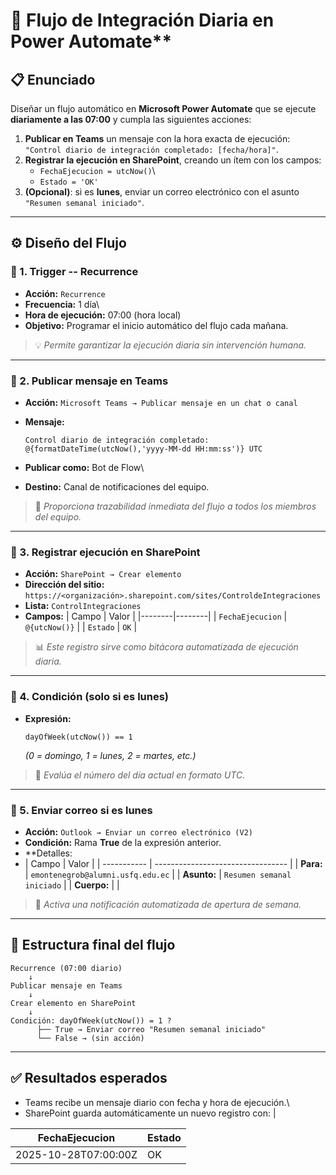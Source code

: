 # 🧠 Flujo de Integración Diaria en Power Automate**

## 📋 **Enunciado**

Diseñar un flujo automático en **Microsoft Power Automate** que se
ejecute **diariamente a las 07:00** y cumpla las siguientes acciones:

1.  **Publicar en Teams** un mensaje con la hora exacta de ejecución:\
    `"Control diario de integración completado: [fecha/hora]"`.
2.  **Registrar la ejecución en SharePoint**, creando un ítem con los
    campos:
    -   `FechaEjecucion = utcNow()`\
    -   `Estado = 'OK'`
3.  **(Opcional)**: si es **lunes**, enviar un correo electrónico con el
    asunto\
    `"Resumen semanal iniciado"`.

------------------------------------------------------------------------

## ⚙️ **Diseño del Flujo**

### 🔹 1. **Trigger -- Recurrence**

-   **Acción:** `Recurrence`
-   **Frecuencia:** 1 día\
-   **Hora de ejecución:** 07:00 (hora local)
-   **Objetivo:** Programar el inicio automático del flujo cada mañana.

> 💡 *Permite garantizar la ejecución diaria sin intervención humana.*

------------------------------------------------------------------------

### 🔹 2. **Publicar mensaje en Teams**

-   **Acción:** `Microsoft Teams → Publicar mensaje en un chat o canal`

-   **Mensaje:**

    ``` text
    Control diario de integración completado: @{formatDateTime(utcNow(),'yyyy-MM-dd HH:mm:ss')} UTC
    ```

-   **Publicar como:** Bot de Flow\

-   **Destino:** Canal de notificaciones del equipo.

> 💬 *Proporciona trazabilidad inmediata del flujo a todos los miembros
> del equipo.*

------------------------------------------------------------------------

### 🔹 3. **Registrar ejecución en SharePoint**

-   **Acción:** `SharePoint → Crear elemento`
-   **Dirección del sitio:**\
    `https://<organización>.sharepoint.com/sites/ControldeIntegraciones`
-   **Lista:** `ControlIntegraciones`
-   **Campos:** \| Campo \| Valor \| \|--------\|--------\| \|
    `FechaEjecucion` \| `@{utcNow()}` \| \| `Estado` \| `OK` \|

> 📊 *Este registro sirve como bitácora automatizada de ejecución
> diaria.*

------------------------------------------------------------------------

### 🔹 4. **Condición (solo si es lunes)**

-   **Expresión:**

    ``` text
    dayOfWeek(utcNow()) == 1
    ```

    *(0 = domingo, 1 = lunes, 2 = martes, etc.)*

> 🔎 *Evalúa el número del día actual en formato UTC.*

------------------------------------------------------------------------

### 🔹 5. **Enviar correo si es lunes**

-   **Acción:** `Outlook → Enviar un correo electrónico (V2)`
-   **Condición:** Rama **True** de la expresión anterior.
-   **Detalles:
- | Campo       | Valor                             |
| ----------- | --------------------------------- |
| **Para:**   | `emontenegrob@alumni.usfq.edu.ec` |
| **Asunto:** | `Resumen semanal iniciado`        |
| **Cuerpo:** |                                   |

> 📧 *Activa una notificación automatizada de apertura de semana.*

------------------------------------------------------------------------

## 🧩 **Estructura final del flujo**

``` plaintext
Recurrence (07:00 diario)
    ↓
Publicar mensaje en Teams
    ↓
Crear elemento en SharePoint
    ↓
Condición: dayOfWeek(utcNow()) = 1 ?
      ├── True → Enviar correo "Resumen semanal iniciado"
      └── False → (sin acción)
```

------------------------------------------------------------------------

## ✅ **Resultados esperados**

-   Teams recibe un mensaje diario con fecha y hora de ejecución.\
-   SharePoint guarda automáticamente un nuevo registro con: \|
  
| FechaEjecucion       | Estado |
| -------------------- | ------ |
| 2025-10-28T07:00:00Z | OK     |

